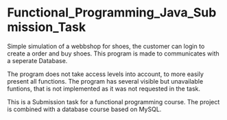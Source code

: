 # Functional_Programming_Java_Submission_Task

Simple simulation of a webbshop for shoes,
the customer can login to create a order and buy shoes.
This program is made to communicates with a seperate Database.

The program does not take access levels into account,
to more easily present all functions.
The program has several visible but unavailable funtions,
that is not implemented as it was not requested in the task.

This is a Submission task for a functional programming course.
The project is combined with a database course based on MySQL.
